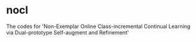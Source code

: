 # nocl
The codes for 'Non-Exemplar Online Class-incremental Continual Learning via Dual-prototype Self-augment and Refinement'
